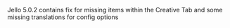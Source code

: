 Jello 5.0.2 contains fix for missing items within the Creative Tab and some missing translations for config options